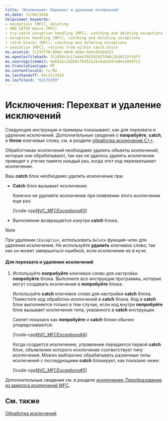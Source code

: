 ```yaml
---
title: 'Исключения: Перехват и удаление исключений'
ms.date: 11/04/2016
helpviewer_keywords:
- exceptions [MFC], deleting
- AND_CATCH macro [MFC]
- try-catch exception handling [MFC], catching and deleting exceptions
- exception handling [MFC], catching and deleting exceptions
- catch blocks [MFC], catching and deleting exceptions
- execution [MFC], returns from within catch block
ms.assetid: 7c233ff0-89de-4de0-a68a-9e9cdb164311
ms.openlocfilehash: 511850c3c17a4eb70529202f4b0c2b36132fc8ff
ms.sourcegitcommit: 0ab61bc3d2b6cfbd52a16c6ab2b97a8ea1864f12
ms.translationtype: MT
ms.contentlocale: ru-RU
ms.lasthandoff: 04/23/2019
ms.locfileid: "62173299"
---
```

# <a name="exceptions-catching-and-deleting-exceptions"></a>Исключения: Перехват и удаление исключений

Следующие инструкции и примеры показывают, как для перехвата и удаление исключений. Дополнительные сведения о **попробуйте**, **catch**, и **throw** ключевые слова, см. в разделе [обработка исключений C++](../cpp/cpp-exception-handling.md).

Обработчиках исключений необходимо удалить объекты исключений, которые они обрабатывают, так как не удалось удалить исключение приводит к утечке памяти каждый раз, когда этот код перехватывает исключение.

Ваш **catch** блок необходимо удалить исключение при:

- **Catch** блок вызывает исключение.

   Конечно не удаляйте исключение при появлении этого исключения еще раз:

   [!code-cpp[NVC_MFCExceptions#3](../mfc/codesnippet/cpp/exceptions-catching-and-deleting-exceptions_1.cpp)]

- Выполнение возвращается изнутри **catch** блока.

> [!NOTE]
>  При удалении `CException`, использовать `Delete` функция-член для удаления исключение. Не используйте **удалить** ключевое слово, так как он может завершиться ошибкой, если исключение не в куче.

#### <a name="to-catch-and-delete-exceptions"></a>Для перехвата и удаление исключений

1. Используйте **попробуйте** ключевое слово для настройки **попробуйте** блока. Выполните все инструкции программы, которые могут создавать исключение в **попробуйте** блока.

   Используйте **catch** ключевое слово для настройки **catch** блока. Поместите код обработки исключений в **catch** блока. Код в **catch** блок выполняется только в том случае, если код внутри **попробуйте** блок вызывает исключение типа, указанного в **catch** инструкции.

   Скелет показано как **попробуйте** и **catch** блоки обычно упорядочиваются:

   [!code-cpp[NVC_MFCExceptions#4](../mfc/codesnippet/cpp/exceptions-catching-and-deleting-exceptions_2.cpp)]

   Когда создается исключение, управление передается первой **catch** блок, объявление которого исключение соответствует типу исключения. Можно выборочно обрабатывать различные типы исключений с последующими **catch** блокирует, как показано ниже:

   [!code-cpp[NVC_MFCExceptions#5](../mfc/codesnippet/cpp/exceptions-catching-and-deleting-exceptions_3.cpp)]

Дополнительные сведения см. в разделе [исключения: Преобразование из макроса исключений MFC](../mfc/exceptions-converting-from-mfc-exception-macros.md).

## <a name="see-also"></a>См. также

[Обработка исключений](../mfc/exception-handling-in-mfc.md)
